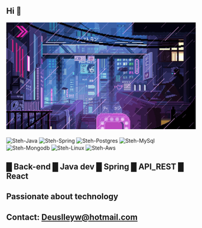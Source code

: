 ## Hi 👋

<img src="https://raw.githubusercontent.com/Deuslleyw/gif/main/2641074%20(1).gif">

<div style="display: inline_block"><br>
  <img align="center" alt="Steh-Java" height="30" width="40" src="https://cdn.jsdelivr.net/gh/devicons/devicon/icons/java/java-original.svg">
  <img align="center" alt="Steh-Spring" height="30" width="40" src="https://cdn.jsdelivr.net/gh/devicons/devicon/icons/spring/spring-original-wordmark.svg">
  <img align="center" alt="Steh-Postgres" height="30" width="40" src="https://cdn.jsdelivr.net/gh/devicons/devicon/icons/postgresql/postgresql-original-wordmark.svg">
  <img align="center" alt="Steh-MySql" height="30" width="40" src="https://cdn.jsdelivr.net/gh/devicons/devicon/icons/mysql/mysql-original-wordmark.svg">
  <img align="center" alt="Steh-Mongodb" height="30" width="40" src="https://cdn.jsdelivr.net/gh/devicons/devicon/icons/mongodb/mongodb-original-wordmark.svg">
  <img align="center" alt="Steh-Linux" height="30" width="40" src="https://cdn.jsdelivr.net/gh/devicons/devicon/icons/linux/linux-original.svg">
  <img align="center" alt="Steh-Aws" height="30" width="40" src="https://cdn.jsdelivr.net/gh/devicons/devicon/icons/amazonwebservices/amazonwebservices-plain-wordmark.svg"> 
  
  
  ## 
  
 ##  █    Back-end       █    Java dev    █    Spring      █    API_REST       █    React  


##  Passionate about technology 

##  Contact: Deuslleyw@hotmail.com
